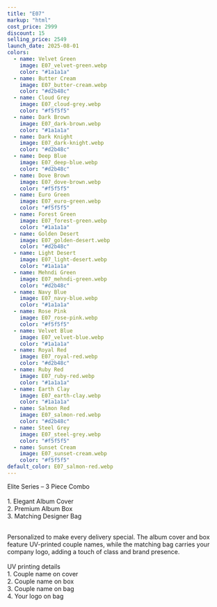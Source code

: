 ```yaml
---
title: "E07"
markup: "html"
cost_price: 2999
discount: 15
selling_price: 2549
launch_date: 2025-08-01
colors:
  - name: Velvet Green
    image: E07_velvet-green.webp
    color: "#1a1a1a"
  - name: Butter Cream
    image: E07_butter-cream.webp
    color: "#d2b48c"
  - name: Cloud Grey
    image: E07_cloud-grey.webp
    color: "#f5f5f5"
  - name: Dark Brown
    image: E07_dark-brown.webp
    color: "#1a1a1a"
  - name: Dark Knight
    image: E07_dark-knight.webp
    color: "#d2b48c"
  - name: Deep Blue
    image: E07_deep-blue.webp
    color: "#d2b48c"
  - name: Dove Brown
    image: E07_dove-brown.webp
    color: "#f5f5f5"
  - name: Euro Green
    image: E07_euro-green.webp
    color: "#f5f5f5"
  - name: Forest Green
    image: E07_forest-green.webp
    color: "#1a1a1a"
  - name: Golden Desert
    image: E07_golden-desert.webp
    color: "#d2b48c"
  - name: Light Desert
    image: E07_light-desert.webp
    color: "#1a1a1a"
  - name: Mehndi Green
    image: E07_mehndi-green.webp
    color: "#d2b48c"
  - name: Navy Blue
    image: E07_navy-blue.webp
    color: "#1a1a1a"
  - name: Rose Pink
    image: E07_rose-pink.webp
    color: "#f5f5f5"
  - name: Velvet Blue
    image: E07_velvet-blue.webp
    color: "#1a1a1a"
  - name: Royal Red
    image: E07_royal-red.webp
    color: "#d2b48c"
  - name: Ruby Red
    image: E07_ruby-red.webp
    color: "#1a1a1a"
  - name: Earth Clay
    image: E07_earth-clay.webp
    color: "#1a1a1a"
  - name: Salmon Red
    image: E07_salmon-red.webp
    color: "#d2b48c"
  - name: Steel Grey
    image: E07_steel-grey.webp
    color: "#f5f5f5"
  - name: Sunset Cream
    image: E07_sunset-cream.webp
    color: "#f5f5f5"
default_color: E07_salmon-red.webp
---
```


Elite Series – 3 Piece Combo<br><br> <span class='text-b font-medium text-lime-300 mb-1'> 1. Elegant Album Cover<br> 2. Premium Album Box<br> 3. Matching Designer Bag<br><br> </span> <div class='max-w-xl mx-auto'> Personalized to make every delivery special. The album cover and box feature UV-printed couple names, while the matching bag carries your company logo, adding a touch of class and brand presence. </div> <div class='max-w-xl mx-auto text-b font-medium text-lime-300 mb-1'> <br>UV printing details<br> </div> <span class='text-r mb-1'> 1. Couple name on cover<br> 2. Couple name on box<br> 3. Couple name on bag<br> 4. Your logo on bag<br> </span>
